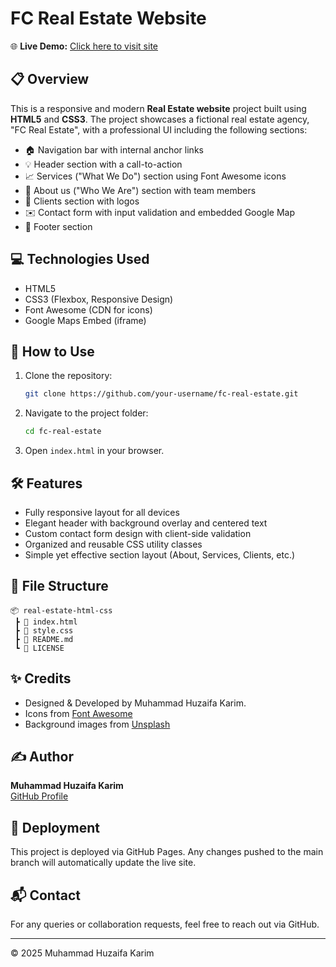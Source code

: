 
# FC Real Estate Website

🌐 **Live Demo:** [Click here to visit site](https://huzaifa-frontend.github.io/real-estate-html-css/)

## 📋 Overview
This is a responsive and modern **Real Estate website** project built using **HTML5** and **CSS3**. The project showcases a fictional real estate agency, "FC Real Estate", with a professional UI including the following sections:

- 🏠 Navigation bar with internal anchor links
- 💡 Header section with a call-to-action
- 📈 Services ("What We Do") section using Font Awesome icons
- 👥 About us ("Who We Are") section with team members
- 💼 Clients section with logos
- ✉️ Contact form with input validation and embedded Google Map
- 👣 Footer section

## 💻 Technologies Used

- HTML5
- CSS3 (Flexbox, Responsive Design)
- Font Awesome (CDN for icons)
- Google Maps Embed (iframe)

## 🚀 How to Use

1. Clone the repository:
   ```bash
   git clone https://github.com/your-username/fc-real-estate.git
   ```
2. Navigate to the project folder:
   ```bash
   cd fc-real-estate
   ```
3. Open `index.html` in your browser.

## 🛠️ Features

- Fully responsive layout for all devices
- Elegant header with background overlay and centered text
- Custom contact form design with client-side validation
- Organized and reusable CSS utility classes
- Simple yet effective section layout (About, Services, Clients, etc.)

## 📁 File Structure

```
📦 real-estate-html-css
 ┣ 📄 index.html
 ┣ 📄 style.css
 ┣ 📄 README.md
 ┗ 📄 LICENSE
```

## ✨ Credits

- Designed & Developed by Muhammad Huzaifa Karim.
- Icons from [Font Awesome](https://fontawesome.com/)
- Background images from [Unsplash](https://unsplash.com/)

## ✍️ Author

**Muhammad Huzaifa Karim**  
[GitHub Profile](https://github.com/huzaifakarim1)

## 🔄 Deployment

This project is deployed via GitHub Pages. Any changes pushed to the main branch will automatically update the live site.

## 📬 Contact

For any queries or collaboration requests, feel free to reach out via GitHub.

---

© 2025 Muhammad Huzaifa Karim